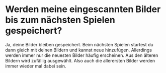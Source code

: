 # Werden meine eingescannten Bilder bis zum nächsten Spielen gespeichert?

Ja, deine Bilder bleiben gespeichert. Beim nächsten Spielen startest du dann gleich mit deinen Bildern und kannst neue hinzufügen. Allerdings werden immer nur die neuesten Bilder häufig erscheinen. Aus den älteren Bildern wird zufällig ausgewählt. Also auch die allerersten Bilder werden immer wieder mal dabei sein.
